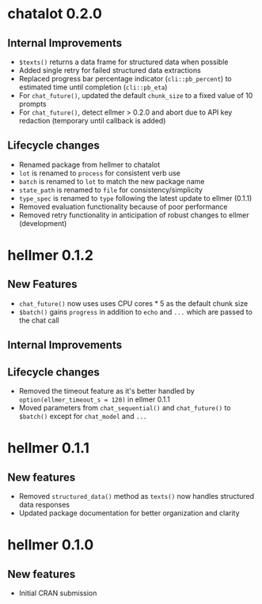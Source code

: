 # chatalot 0.2.0

## Internal Improvements
* `$texts()` returns a data frame for structured data when possible
* Added single retry for failed structured data extractions
* Replaced progress bar percentage indicator (`cli::pb_percent`) to estimated time until completion (`cli::pb_eta`)
* For `chat_future()`, updated the default `chunk_size` to a fixed value of 10 prompts
* For `chat_future()`, detect ellmer > 0.2.0 and abort due to API key redaction (temporary until callback is added)

## Lifecycle changes
* Renamed package from hellmer to chatalot
* `lot` is renamed to `process` for consistent verb use
* `batch` is renamed to `lot` to match the new package name
* `state_path` is renamed to `file` for consistency/simplicity
* `type_spec` is renamed to `type` following the latest update to ellmer (0.1.1)
* Removed evaluation functionality because of poor performance
* Removed retry functionality in anticipation of robust changes to ellmer (development)

# hellmer 0.1.2

## New Features
* `chat_future()` now uses uses CPU cores * 5 as the default chunk size
* `$batch()` gains `progress` in addition to  `echo` and `...` which are passed to the chat call

## Internal Improvements

## Lifecycle changes
* Removed the timeout feature as it's better handled by `option(ellmer_timeout_s = 120)` in ellmer 0.1.1
* Moved parameters from `chat_sequential()` and `chat_future()` to `$batch()` except for `chat_model` and `...`

# hellmer 0.1.1

## New features
* Removed `structured_data()` method as `texts()` now handles structured data responses
* Updated package documentation for better organization and clarity


# hellmer 0.1.0

## New features
* Initial CRAN submission
